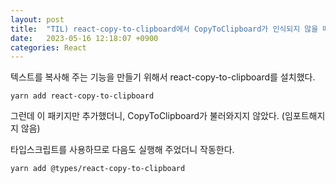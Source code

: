 ```yaml
---
layout: post
title:  "TIL) react-copy-to-clipboard에서 CopyToClipboard가 인식되지 않을 때"
date:   2023-05-16 12:18:07 +0900
categories: React
---
```


텍스트를 복사해 주는 기능을 만들기 위해서 react-copy-to-clipboard를 설치했다.

```
yarn add react-copy-to-clipboard
```

그런데 이 패키지만 추가했더니, CopyToClipboard가 불러와지지 않았다. (임포트해지지 않음)

타입스크립트를 사용하므로 다음도 실행해 주었더니 작동한다.

```
yarn add @types/react-copy-to-clipboard
```
